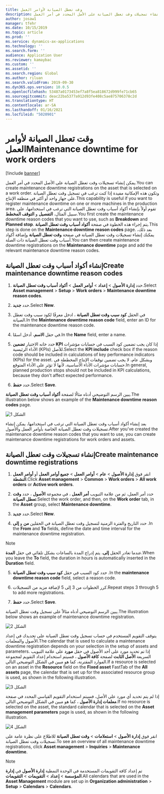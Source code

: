 ```yaml
---
title: وقت تعطل الصيانة لأوامر العمل
description: يصف هذا الموضوع كيفية إنشاء تسجيلات وقت تعطل الصيانة على الأصل المحدد في أمر العمل.
author: josaw1
manager: tfehr
ms.date: 10/15/2019
ms.topic: article
ms.prod: ''
ms.service: dynamics-ax-applications
ms.technology: ''
ms.search.form: ''
audience: Application User
ms.reviewer: kamaybac
ms.custom: ''
ms.assetid: ''
ms.search.region: Global
ms.author: riluan
ms.search.validFrom: 2019-09-30
ms.dyn365.ops.version: 10.0.5
ms.openlocfilehash: 53487a0173453ef7a8f5ea818672d999fe71cb65
ms.sourcegitcommit: deac22ba5377a912d93fe408c5ae875706378c2d
ms.translationtype: HT
ms.contentlocale: ar-SA
ms.lasthandoff: 01/16/2021
ms.locfileid: "5020901"
---
```

# <a name="maintenance-downtime-for-work-orders"></a><span data-ttu-id="08880-103">وقت تعطل الصيانة لأوامر العمل</span><span class="sxs-lookup"><span data-stu-id="08880-103">Maintenance downtime for work orders</span></span>

[!include [banner](../../includes/banner.md)]


<span data-ttu-id="08880-104">يمكن إنشاء تسجيلات وقت تعطل الصيانة على الأصل المحدد في أمر العمل.</span><span class="sxs-lookup"><span data-stu-id="08880-104">You can create maintenance downtime registrations on the asset that is selected on a work order.</span></span> <span data-ttu-id="08880-105">وتكون هذه الإمكانية مفيدة إذا كنت ترغب في تسجيل وقت تعطل الصيانة على جهاز واحد أو أكثر في منطقه الإنتاج.</span><span class="sxs-lookup"><span data-stu-id="08880-105">This capability is useful if you want to register maintenance downtime on one or more machines in the production area.</span></span> <span data-ttu-id="08880-106">تقوم أولاً بإنشاء أكواد أسباب وقت تعطل الصيانة التي ترغب في استخدامها، على سبيل المثال، **التفصيل** و **التوقف المخطط**.</span><span class="sxs-lookup"><span data-stu-id="08880-106">You first create the maintenance downtime reason codes that you want to use, such as **Breakdown** and **Planned stop**.</span></span> <span data-ttu-id="08880-107">يتم إجراء هذه الخطوة في صفحة **أكواد أسباب وقت تعطل الصيانة**.</span><span class="sxs-lookup"><span data-stu-id="08880-107">This step is done on the **Maintenance downtime reason codes** page.</span></span> <span data-ttu-id="08880-108">بعد ذلك، يمكنك إنشاء تسجيلات وقت تعطل الصيانة في صفحة **وقت تعطل الصيانة** وإضافة أكواد أسباب وقت تعطل الصيانة ذات الصلة.</span><span class="sxs-lookup"><span data-stu-id="08880-108">You can then create maintenance downtime registrations on the **Maintenance downtime** page and add the relevant maintenance downtime reason codes.</span></span>

## <a name="create-maintenance-downtime-reason-codes"></a><span data-ttu-id="08880-109">إنشاء أكواد أسباب وقت تعطل الصيانة</span><span class="sxs-lookup"><span data-stu-id="08880-109">Create maintenance downtime reason codes</span></span>

1. <span data-ttu-id="08880-110">حدد **إدارة الأصول** > **إعداد** > **أوامر العمل** > **أكواد أسباب وقت تعطل الصيانة**.</span><span class="sxs-lookup"><span data-stu-id="08880-110">Select **Asset management** > **Setup** > **Work orders** > **Maintenance downtime reason codes**.</span></span>

2. <span data-ttu-id="08880-111">حدد **جديد**.</span><span class="sxs-lookup"><span data-stu-id="08880-111">Select **New**.</span></span>

3. <span data-ttu-id="08880-112">في الحقل **كود سبب وقت تعطل الصيانة** ، ادخل معرفًا لكود سبب وقت تعطل الصيانة.</span><span class="sxs-lookup"><span data-stu-id="08880-112">In the **Maintenance downtime reason code** field, enter an ID for the maintenance downtime reason code.</span></span>

4. <span data-ttu-id="08880-113">في حقل **الاسم**، أدخل اسمًا.</span><span class="sxs-lookup"><span data-stu-id="08880-113">In the **Name** field, enter a name.</span></span>

5. <span data-ttu-id="08880-114">حدد خانه الاختيار **تضمين KPI** إذا كان يجب تضمين كود السبب في حسابات مؤشرات الأداء الرئيسية (KPIs) للأصل.</span><span class="sxs-lookup"><span data-stu-id="08880-114">Select the **KPI include** check box if the reason code should be included in calculations of key performance indicators (KPIs) for the asset.</span></span> <span data-ttu-id="08880-115">وبشكل عام، لا يجب تضمين توقفات الإنتاج المخططة في حسابات مؤشرات الأداء الأساسية، لأنها لا تؤثر على الأداء المتوقع.</span><span class="sxs-lookup"><span data-stu-id="08880-115">In general, planned production stops should not be included in KPI calculations, because they don't affect expected performance.</span></span>

6. <span data-ttu-id="08880-116">حدد **حفظ**.</span><span class="sxs-lookup"><span data-stu-id="08880-116">Select **Save**.</span></span>

<span data-ttu-id="08880-117">يبين الرسم التوضيحي أدناه مثالًا لصفحة **أكواد أسباب وقت تعطل الصيانة**.</span><span class="sxs-lookup"><span data-stu-id="08880-117">The illustration below shows an example of the **Maintenance downtime reason codes** page.</span></span>

![الشكل 1](media/15-work-orders.png)

<span data-ttu-id="08880-119">بعد إنشاء أكواد أسباب وقت تعطل الصيانة التي ترغب في استخدامها، يمكن إنشاء تسجيلات وقت تعطل الصيانة الخاصة بأوامر العمل والأصول.</span><span class="sxs-lookup"><span data-stu-id="08880-119">After you've created the maintenance downtime reason codes that you want to use, you can create maintenance downtime registrations for work orders and assets.</span></span>


## <a name="create-maintenance-downtime-registrations"></a><span data-ttu-id="08880-120">إنشاء تسجيلات وقت تعطل الصيانة</span><span class="sxs-lookup"><span data-stu-id="08880-120">Create maintenance downtime registrations</span></span>

1. <span data-ttu-id="08880-121">انقر فوق **إدارة الأصول** > **عام** > **أوامر العمل** > **جميع أوامر العمل** أو **أوامر العمل النشطة**.</span><span class="sxs-lookup"><span data-stu-id="08880-121">Click **Asset management** > **Common** > **Work orders** > **All work orders** or **Active work orders**.</span></span>

2. <span data-ttu-id="08880-122">حدد أمر العمل، ثم من علامة التبويب **أمر العمل** ، في مجموعة **الأصول** ، حدد **وقت تعطل الصيانة**.</span><span class="sxs-lookup"><span data-stu-id="08880-122">Select the work order, and then, on the **Work order** tab, in the **Asset** group, select **Maintenance downtime**.</span></span>

3. <span data-ttu-id="08880-123">حدد **جديد**.</span><span class="sxs-lookup"><span data-stu-id="08880-123">Select **New**.</span></span>

4. <span data-ttu-id="08880-124">حدد التاريخ والفترة الزمنية لتسجيل وقت تعطل الصيانة في الحقلين **من** و **إلى** .</span><span class="sxs-lookup"><span data-stu-id="08880-124">In the **From** and **To** fields, define the date and time interval for the maintenance downtime registration.</span></span>

>[!NOTE]
><span data-ttu-id="08880-125">عندما تغادر الحقل **إلى**، يتم إدراج المدة بالساعات بشكل تلقائي في حقل **المدة**.</span><span class="sxs-lookup"><span data-stu-id="08880-125">When you leave the **To** field, the duration in hours is automatically inserted in the **Duration** field.</span></span>

5. <span data-ttu-id="08880-126">حدد كود السبب في حقل **كود سبب وقت تعطل الصيانة** .</span><span class="sxs-lookup"><span data-stu-id="08880-126">In the **maintenance downtime reason code** field, select a reason code.</span></span>

6. <span data-ttu-id="08880-127">كرر الخطوات من 3 إلى 5 لإضافة مزيد من التسجيلات.</span><span class="sxs-lookup"><span data-stu-id="08880-127">Repeat steps 3 through 5 to add more registrations.</span></span>

7. <span data-ttu-id="08880-128">حدد **حفظ**.</span><span class="sxs-lookup"><span data-stu-id="08880-128">Select **Save**.</span></span>

<span data-ttu-id="08880-129">يبين الرسم التوضيحي أدناه مثالاً على تسجيل وقت تعطل الصيانة.</span><span class="sxs-lookup"><span data-stu-id="08880-129">The illustration below shows an example of maintenance downtime registration.</span></span>

![الشكل 2](media/16-work-orders.png)

<span data-ttu-id="08880-131">يتوقف التقويم المستخدم في حساب تسجيل وقت تعطل الصيانة على تحديدك في إعداد الأصول والمعلمات.</span><span class="sxs-lookup"><span data-stu-id="08880-131">The calendar that is used to calculate a maintenance downtime registration depends on your selection in the setup of assets and parameters.</span></span> <span data-ttu-id="08880-132">إذا تم تحديد مورد على أحد الأصول في حقل **مورد** على علامة التبويب السريعة **الأصل الثابت** لصفحة **كافة الأصول** ، فسيتم استخدام إعداد التقويم لمجموعة الموارد المقترنة، كما هو مبين في الشكل التوضيحي التالي.</span><span class="sxs-lookup"><span data-stu-id="08880-132">If a resource is selected on an asset in the **Resource** field on the **Fixed asset** FastTab of the **All assets** page, the calendar that is set up for the associated resource group is used, as shown in the following illustration.</span></span>

![الشكل 3](media/17-work-orders.png)

<span data-ttu-id="08880-134">إذا لم يتم تحديد أي مورد على الأصل، فسيتم استخدام التقويم القياسي المحدد في صفحة **معلمات إدارة الأصول** ، كما هو مبين في الشكل التوضيحي التالي.</span><span class="sxs-lookup"><span data-stu-id="08880-134">If no resource is selected on the asset, the standard calendar that is selected on the **Asset management parameters** page is used, as shown in the following illustration.</span></span>

![الشكل 4](media/18-work-orders.png)

<span data-ttu-id="08880-136">انقر فوق **إدارة الأصول** > **استعلامات** > **وقت تعطل الصيانة** للاطلاع على نظرة عامة على تسجيلات وقت تعطل الصيانة.</span><span class="sxs-lookup"><span data-stu-id="08880-136">To see an overview of all maintenance downtime registrations, click **Asset management** > **Inquiries** > **Maintenance downtime**.</span></span>

>[!NOTE]
><span data-ttu-id="08880-137">تم إعداد كافة التقويمات المستخدمة في الوحدة النمطية **إدارة الأصول** في **إدارة المؤسسة** > **إعداد** > **التقويمات** > **التقويمات**.</span><span class="sxs-lookup"><span data-stu-id="08880-137">All calendars that are used in the **Asset Management** module are set up in **Organization administration** > **Setup** > **Calendars** > **Calendars**.</span></span>

